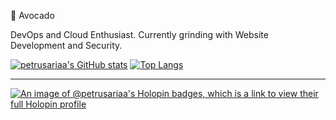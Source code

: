 🥑 Avocado

DevOps and Cloud Enthusiast. Currently grinding with Website Development and Security.

[![petrusariaa's GitHub stats](https://my-github-readme-stats-delta.vercel.app/api?username=eclipseron&theme=dracula&count_private=true&show_icons=true)](https://github.com/anuraghazra/github-readme-stats)
[![Top Langs](https://my-github-readme-stats-delta.vercel.app/api/top-langs/?username=eclipseron&hide=jupyter%20notebook,html,tex&layout=compact)](https://github.com/anuraghazra/github-readme-stats)
<!--
PetrusAriaa/PetrusAriaa is a ✨ special ✨ repository because its `README.md` (this file) appears on your GitHub profile.
You can click the Preview link to take a look at your changes.
--->
<hr/>

[![An image of @petrusariaa's Holopin badges, which is a link to view their full Holopin profile](https://holopin.me/petrusariaa)](https://holopin.io/@petrusariaa)
